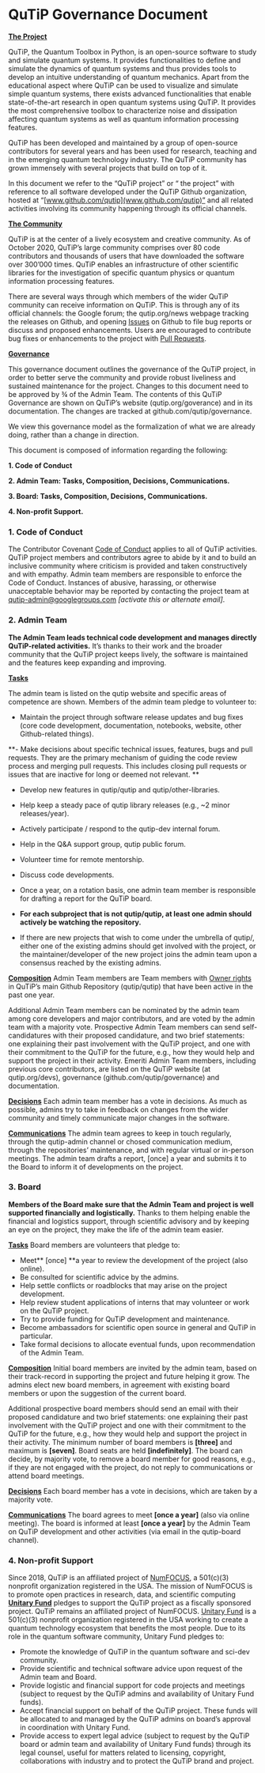  # QuTiP Governance Document

**<span style="text-decoration:underline;">The Project</span>**

QuTiP, the Quantum Toolbox in Python, is an open-source software to study and simulate quantum systems. It provides functionalities to define and simulate the dynamics of quantum systems and thus provides tools to develop an intuitive understanding of quantum mechanics. Apart from the educational aspect where QuTiP can be used to visualize and simulate simple quantum systems, there exists advanced functionalities that enable state-of-the-art research in open quantum systems using QuTiP. It provides the most comprehensive toolbox to characterize noise and dissipation affecting quantum systems as well as quantum information processing features.

QuTiP has been developed and maintained by a group of open-source contributors for several years and has been used for research, teaching and in the emerging quantum technology industry. The QuTiP community has grown immensely with several projects that build on top of it.

In this document we refer to the “QuTiP project” or “ the project” with reference to all software developed under the QuTiP Github organization, hosted at “[www.github.com/qutip](www.github.com/qutip)” and all related activities involving its community happening through its official channels.

**<span style="text-decoration:underline;">The Community</span>**

QuTiP is at the center of a lively ecosystem and creative community. As of October 2020, QuTiP’s large community comprises over 80 code contributors and thousands of users that have downloaded the software over 300’000 times. QuTiP enables an infrastructure of other scientific libraries for the investigation of specific quantum physics or quantum information processing features. 

There are several ways through which members of the wider QuTiP community can receive information on QuTiP. This is through any of its official channels: the Google forum; the qutip.org/news webpage tracking the releases on Github, and opening [Issues](https://github.com/qutip/qutip/issues) on Github to file bug reports or discuss and proposed enhancements. Users are encouraged to contribute bug fixes or enhancements to the project with [Pull Requests](https://github.com/qutip/qutip/pulls).



**<span style="text-decoration:underline;">Governance</span>**

This governance document outlines the governance of the QuTiP project, in order to better serve the community and provide robust liveliness and sustained maintenance for the project. Changes to this document need to be approved by ¾ of the Admin Team. The contents of this QuTiP Governance are shown on QuTiP’s website (qutip.org/goverance) and in its documentation. The changes are tracked at github.com/qutip/governance.

We view this governance model as the formalization of what we are already doing, rather than a change in direction.

This document is composed of information regarding the following:

**1. Code of Conduct**

**2. Admin Team: Tasks, Composition, Decisions, Communications.**

**3. Board: Tasks, Composition, Decisions, Communications.**

**4. Non-profit Support.**

### 1. Code of Conduct

The Contributor Covenant [Code of Conduct](https://github.com/qutip/qutip/blob/master/CODE_OF_CONDUCT.md) applies to all of QuTiP activities. QuTiP project members and contributors agree to abide by it and to build an inclusive community where criticism is provided and taken constructively and with empathy. Admin team members are responsible to enforce the Code of Conduct. Instances of abusive, harassing, or otherwise unacceptable behavior may be reported by contacting the project team at qutip-admin@googlegroups.com _[activate this or alternate email]_. 

### 2. Admin Team
**The Admin Team leads technical code development and manages directly QuTiP-related activities.** It’s thanks to their work and the broader community that the QuTiP project keeps lively, the software is maintained and the features keep expanding and improving. 

**<span style="text-decoration:underline;">Tasks</span>**

The admin team is listed on the qutip website and specific areas of competence are shown. Members of the admin team pledge to volunteer to:

- Maintain the project through software release updates and bug fixes (core code development, documentation, notebooks, website, other Github-related things). 

**- Make decisions about specific technical issues, features, bugs and pull requests. They are the primary mechanism of guiding the code review process and merging pull requests. This includes closing pull requests or issues that are inactive for long or deemed not relevant. **

- Develop new features in qutip/qutip and qutip/other-libraries. 
- Help keep a steady pace of qutip library releases (e.g., ~2 minor releases/year). 
- Actively participate / respond to the qutip-dev internal forum.
- Help in the Q&A support group, qutip public forum.  
- Volunteer time for remote mentorship.
- Discuss code developments.
- Once a year, on a rotation basis, one admin team member is responsible for drafting a report for the QuTiP board.
- **For each subproject that is not qutip/qutip, at least one admin should actively be watching the repository.**

- If there are new projects that wish to come under the umbrella of qutip/, either one of the existing admins should get involved with the project, or the maintainer/developer of the new project joins the admin team upon a consensus reached by the existing admins.

**<span style="text-decoration:underline;">Composition</span>**
Admin Team members are Team members with [Owner rights](https://github.com/orgs/qutip/people?query=role%3Aowner#) in QuTiP’s main Github Repository (qutip/qutip) that have been active in the past one year.  

Additional Admin Team members can be nominated by the admin team among core developers and major contributors, and are voted by the admin team with a majority vote. Prospective Admin Team members can send self-candidatures with their proposed candidature, and two brief statements: one explaining their past involvement with the QuTiP project, and one with their commitment to the QuTiP for the future, e.g., how they would help and support the project in their activity. Emeriti Admin Team members, including previous core contributors, are listed on the QuTiP website (at qutip.org/devs), governance (github.com/qutip/governance) and documentation.

**<span style="text-decoration:underline;">Decisions</span>**
Each admin team member has a vote in decisions. As much as possible, admins try to take in feedback on changes from the wider community and timely communicate major changes in the software. 

**<span style="text-decoration:underline;">Communications</span>**
The admin team agrees to keep in touch regularly, through the qutip-admin channel or chosed communication medium, through the repositories’ maintenance, and with regular virtual or in-person meetings. The admin team drafts a report, [once] a year and submits it to the Board to inform it of developments on the project.

### 3. Board
**Members of the Board make sure that the Admin Team and project is well supported financially and logistically.** Thanks to them helping enable the financial and logistics support, through scientific advisory and by keeping an eye on the project, they make the life of the admin team easier. 

**<span style="text-decoration:underline;">Tasks</span>**
Board members are volunteers that pledge to:

- Meet** [once] **a year to review the development of the project (also online).
- Be consulted for scientific advice by the admins. 
- Help settle conflicts or roadblocks that may arise on the project development.  
- Help review student applications of interns that may volunteer or work on the QuTiP project.
- Try to provide funding for QuTiP development and maintenance.
- Become ambassadors for scientific open source in general and QuTiP in particular.
- Take formal decisions to allocate eventual funds, upon recommendation of the Admin Team. 

**<span style="text-decoration:underline;">Composition</span>**
Initial board members are invited by the admin team, based on their track-record in supporting the project and future helping it grow. The admins elect new board members, in agreement with existing board members or upon the suggestion of the current board.

Additional prospective board members should send an email with their proposed candidature and two brief statements: one explaining their past involvement with the QuTiP project and one with their commitment to the QuTiP for the future, e.g., how they would help and support the project in their activity. The minimum number of board members is **[three]** and maximum is **[seven]**. Board seats are held **[indefinitely]**. The board can decide, by majority vote, to remove a board member for good reasons, e.g., if they are not engaged with the project, do not reply to communications or attend board meetings.   

**<span style="text-decoration:underline;">Decisions</span>**
Each board member has a vote in decisions, which are taken by a majority vote. 

**<span style="text-decoration:underline;">Communications</span>**
The board agrees to meet **[once a year]** (also via online meeting). The board is informed at least **[once a year]** by the Admin Team on QuTiP development and other activities (via email in the qutip-board channel). 

### 4. Non-profit Support
Since 2018, QuTiP is an affiliated project of [NumFOCUS](https://numfocus.org/), a 501(c)(3) nonprofit organization registered in the USA. The mission of NumFOCUS is to promote open practices in research, data, and scientific computing **[Unitary Fund](http://unitary.fund/)** pledges to support the QuTiP project as a fiscally sponsored project. QuTiP remains an affiliated project of NumFOCUS. [Unitary Fund](http://unitary.fund/) is a 501(c)(3) nonprofit organization registered in the USA working to create a quantum technology ecosystem that benefits the most people. Due to its role in the quantum software community, Unitary Fund pledges to: 

*   Promote the knowledge of QuTiP in the quantum software and sci-dev community.
*   Provide scientific and technical software advice upon request of the Admin team and Board. 
*   Provide logistic and financial support for code projects and meetings (subject to request by the QuTiP admins and availability of Unitary Fund funds). 
*   Accept financial support on behalf of the QuTiP project. These funds will be allocated to and managed by the QuTiP admins on board’s approval in coordination with Unitary Fund. 
*   Provide access to expert legal advice (subject to request by the QuTiP board or admin team and availability of Unitary Fund funds) through its legal counsel, useful for matters related to licensing, copyright, collaborations with industry and to protect the QuTiP brand and project.
